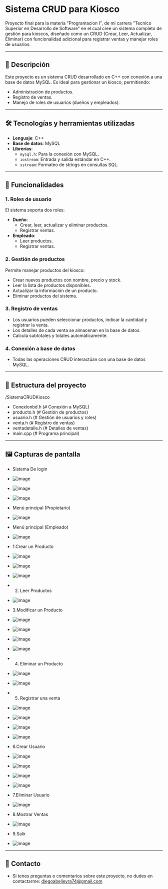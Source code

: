 # Sistema CRUD para Kiosco

Proyecto final para la materia "Programacion I", de mi carrera "Tecnico Superior en Desarrollo de Software" en el cual cree un sistema completo de gestión para kioscos, diseñado como un CRUD (Crear, Leer, Actualizar, Eliminar) con funcionalidad adicional para registrar ventas y manejar roles de usuarios.

---

## 📖 Descripción

Este proyecto es un sistema CRUD desarrollado en C++ con conexión a una base de datos MySQL. Es ideal para gestionar un kiosco, permitiendo:
- Administración de productos.
- Registro de ventas.
- Manejo de roles de usuarios (dueños y empleados).

---

## 🛠️ Tecnologías y herramientas utilizadas

- **Lenguaje**: C++
- **Base de datos**: MySQL
- **Librerías**:
  - `mysql.h`: Para la conexión con MySQL.
  - `iostream`: Entrada y salida estándar en C++.
  - `sstream`: Formateo de strings en consultas SQL.

---

## 🎯 Funcionalidades

### 1. Roles de usuario
El sistema soporta dos roles:
- **Dueño**:
  - Crear, leer, actualizar y eliminar productos.
  - Registrar ventas.
- **Empleado**:
  - Leer productos.
  - Registrar ventas.

### 2. Gestión de productos
Permite manejar productos del kiosco:
- Crear nuevos productos con nombre, precio y stock.
- Leer la lista de productos disponibles.
- Actualizar la información de un producto.
- Eliminar productos del sistema.

### 3. Registro de ventas
- Los usuarios pueden seleccionar productos, indicar la cantidad y registrar la venta.
- Los detalles de cada venta se almacenan en la base de datos.
- Calcula subtotales y totales automáticamente.

### 4. Conexión a base de datos
- Todas las operaciones CRUD interactúan con una base de datos MySQL.

---
## 📂 Estructura del proyecto
/SistemaCRUDKiosco
- Conexionbd.h (# Conexión a MySQL)
- producto.h (# Gestión de productos)
- usuario.h  (# Gestión de usuarios y roles)
- venta.h    (# Registro de ventas)
- ventadetalle.h   (# Detalles de ventas)
- main.cpp         (# Programa principal)
---
## 🖼️ Capturas de pantalla
- Sistema De login
- ![image](https://github.com/user-attachments/assets/8e0f492d-d03c-4cf2-bb14-94497888693b)
- ![image](https://github.com/user-attachments/assets/f6cbba15-f5e2-413a-acfb-a5b867188490)
- ![image](https://github.com/user-attachments/assets/53b136da-deeb-40c9-ae98-66cfd2e4950d)

- Menú principal (Propietario)
- ![image](https://github.com/user-attachments/assets/f2335044-b155-4013-943c-2be64506290c)
- Menú principal (Empleado)
- ![image](https://github.com/user-attachments/assets/c66b28f6-e5e6-4f34-bb3c-1985bb1f84b7)
- 1.Crear un Producto
- ![image](https://github.com/user-attachments/assets/c291b46d-24f8-492f-aaac-e1ce2dfb82d7)
- ![image](https://github.com/user-attachments/assets/169b8a40-481b-48e0-9cd9-5d95cfb0222e)
- ![image](https://github.com/user-attachments/assets/cf048216-ccfb-4b26-ba81-d4e5b917f3f7)
- 2. Leer Productos
- ![image](https://github.com/user-attachments/assets/d207f518-6abb-4d62-b1dc-6e9d1008b7ec)
- 3.Modificar un Producto
- ![image](https://github.com/user-attachments/assets/2f5e37bf-728b-46a6-bf9c-15f0a75df2b2)
- ![image](https://github.com/user-attachments/assets/cb3d8c41-830d-450f-b0b7-2935eb8d083e)
- ![image](https://github.com/user-attachments/assets/494430ce-25f2-42cd-9aa3-210d10474266)
- ![image](https://github.com/user-attachments/assets/359ce9f2-6722-4d9b-8972-2d92af1c1d00)
- 4. Eliminar un Producto
- ![image](https://github.com/user-attachments/assets/431e9202-f46e-42cb-9cb2-5175e3e0e6bb)
- ![image](https://github.com/user-attachments/assets/9bcefd40-9446-4cf3-a5c6-58548bc976ce)
- 5. Registrar una venta
- ![image](https://github.com/user-attachments/assets/e2d12409-0308-4590-b325-bd3f5d5b935c)
- ![image](https://github.com/user-attachments/assets/9477f16d-e08f-4f63-b86f-18d218de307d)
- ![image](https://github.com/user-attachments/assets/2de9c4f7-b5ed-4cef-a650-c01784150f37)
- ![image](https://github.com/user-attachments/assets/e5d2f116-df8a-48bb-8f3e-ef3db3498351)
- 6.Crear Usuario
- ![image](https://github.com/user-attachments/assets/3e6ec517-f5cf-47b2-88bc-ddcd3eb7fd2c)
- ![image](https://github.com/user-attachments/assets/5813bbd1-b253-44ff-9d25-a108c3e8ebf1)
- ![image](https://github.com/user-attachments/assets/a3408ddf-7aed-4c49-9080-e54d02c68320)
- ![image](https://github.com/user-attachments/assets/152c3ad6-e7fc-4a66-b983-a102bdf05e4b)
- 7.Eliminar Usuario
- ![image](https://github.com/user-attachments/assets/30a6a31b-01da-4b33-bb6d-0cd6a6a97f9c)
- 8.Mostrar Ventas
- ![image](https://github.com/user-attachments/assets/2e8bf4e6-9a13-4413-b0b7-98242adca6e2)
- 9.Salir
- ![image](https://github.com/user-attachments/assets/d3af378d-8d76-4dd8-b089-9d7fd7cd0b13)

---
## 📧 Contacto
- Si tenes preguntas o comentarios sobre este proyecto, no dudes en contactarme: diegoabelleyra74@gmail.com










